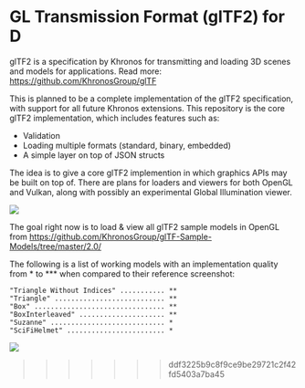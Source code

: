 # GL Transmission Format (glTF2) for D

glTF2 is a specification by Khronos for transmitting and loading 3D scenes and
models for applications. Read more: https://github.com/KhronosGroup/glTF

This is planned to be a complete implementation of the glTF2 specification,
with support for all future Khronos extensions. This repository is the core
glTF2 implementation, which includes features such as:
  * Validation
  * Loading multiple formats (standard, binary, embedded)
  * A simple layer on top of JSON structs

The idea is to give a core glTF2 implemention in which graphics APIs may be
built on top of. There are plans for loaders and viewers for both OpenGL
and Vulkan, along with possibly an experimental Global Illumination viewer.

![](https://github.com/AODQ/gltf2/blob/master/media/glTF2-api-spec-0.png?raw=true)

The goal right now is to load & view all glTF2 sample models in OpenGL from
  https://github.com/KhronosGroup/glTF-Sample-Models/tree/master/2.0/

The following is a list of working models with an implementation quality from *
  to *** when compared to their reference screenshot:

    "Triangle Without Indices" ........... **
    "Triangle" ........................... **
    "Box" ................................ **
    "BoxInterleaved" ..................... **
    "Suzanne" ............................ *
    "SciFiHelmet" ........................ *

![](https://github.com/AODQ/gltf2/blob/master/media/suzeanneworking.gif)
>>>>>>> ddf3225b9c8f9ce9be29721c2f42fd5403a7ba45
